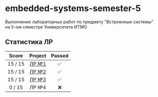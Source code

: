 # embedded-systems-semester-5

Выполнение лабораторных работ по предмету "Встроенные системы" на 5-ом семестре Университета ИТМО

## Статистика ЛР

| Score   | Project                | Passed |
| :---:   | :---:                  | :---:  | 
| 15 / 15 | [ЛР №1](lab1)          | ✅     |
| 15 / 15 | [ЛР №2](lab2)          | ✅     |
| 15 / 15 | [ЛР №3](lab3)          | ✅     |
| 0 / 15  | ЛР №4                  | ❌     |


